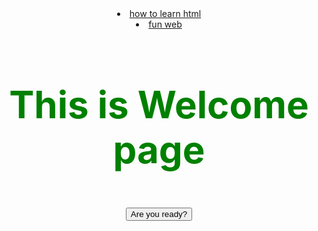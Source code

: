 <html>
<head>
<style> 
img{border:0}/* 设置图片边框为0 */ 
body{text-align:center;} 
.divcss5{ position:relative;width:550px; height:275px;margin:0 auto} 
.divcss5 a,.divcss5 span{display:none}
.divcss5:hover a.now{cursor:pointer; position:absolute; top:0; width:100%; height:100%; z-index:100; left:0; display:block;}
.divcss5:hover span{ display:block;position:absolute; bottom:0; left:0;color:#FFF;width:550px; z-index:10;height:36px; line-height:36px; background:#000;filter:alpha(opacity=60);-moz-opacity:0.5;opacity: 0.5;}
/* 设置显示文字定位位置，背景半透明(opacity) */ 
 
</style> 
</head>
<script type="text/javascript">
      function contxt() //定义函数
      {
         alert("Yes I am!");
      }
   </script>
<body> 
<style type="text/css">
h1{
    font-size:60px;
    color:green;	
    text-align:center;
}

</style>
<li><a href="https://hnsznj1998.github.io/demo/page1.html" title="test" >how to learn html</a> </li>
 <li><a href="https://aidn.jp/mikutap//" target="_blank" title="fun web" >fun web</a> </li>
<h1>This is Welcome page</h1> <br />

<form>
      <input type="button"  value="Are you ready?" onclick="contxt()" /> <br /> 
   </form>


<div class="divcss5" style="background-image:url(https://hnsznj1998.github.io/pic1.jpg)">
<span>DIVCSS5</span>
<a href="https://hnsznj1998.github.io/demo/page1.html" class="now"></a> 
</div> 

</body>
</html>
